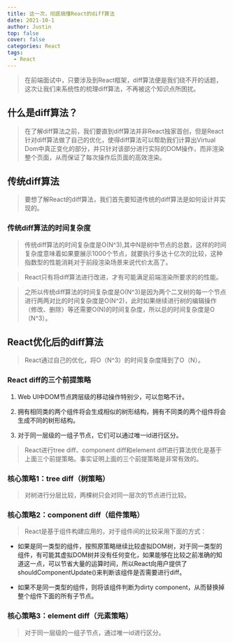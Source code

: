 ```yaml
---
title: 这一次，彻底搞懂React的diff算法
date: 2021-10-1
author: Justin
top: false
cover: false
categories: React
tags:
  - React
---
```


> 在前端面试中，只要涉及到React框架，diff算法便是我们绕不开的话题，这次让我们来系统性的梳理diff算法，不再被这个知识点所困扰。

## 什么是diff算法？

> 在了解diff算法之前，我们要直到diff算法并非React独家首创，但是React针对diff算法做了自己的优化，使得diff算法可以帮助我们计算出Virtual Dom中真正变化的部分，并只针对该部分进行实际的DOM操作，而非渲染整个页面，从而保证了每次操作后页面的高效渲染。

## 传统diff算法

> 要想了解React的diff算法，我们首先要知道传统的diff算法是如何设计并实现的。

### 传统diff算法的时间复杂度

> 传统diff算法的时间复杂度是O(N^3),其中N是树中节点的总数，这样的时间复杂度意味着如果要展示1000个节点，就要执行多达十亿次的比较，这种指数型的性能消耗对于前段渲染场景来说代价太高了。

> React只有将diff算法进行改进，才有可能满足前端渲染所要求的的性能。

> 之所以传统diff算法的时间复杂度是O(N^3)是因为两个二叉树的每一个节点进行两两对比的时间复杂度是O(N^2)，此时如果继续进行树的编辑操作（修改、删除）等还需要O(N)的时间复杂度，所以总的时间复杂度是O（N^3）。

## React优化后的diff算法

> React通过自己的优化，将O（N^3）的时间复杂度降到了O（N）。

### React diff的三个前提策略

1.  Web UI中DOM节点跨层级的移动操作特别少，可以忽略不计。

2.  拥有相同类的两个组件将会生成相似的树形结构，拥有不同类的两个组件将会生成不同的树形结构。

3.  对于同一层级的一组子节点，它们可以通过唯一id进行区分。

> React进行tree diff、component diff和element diff进行算法优化是基于上面三个前提策略。事实证明上面的三个前提策略是非常有效的。

### 核心策略1：tree diff（树策略）

> 对树进行分层比较，两棵树只会对同一层次的节点进行比较。

### 核心策略2：component diff（组件策略）

> React是基于组件构建应用的，对于组件间的比较采用下面的方式：

*   如果是同一类型的组件，按照原策略继续比较虚拟DOM树，对于同一类型的组件，有可能其虚拟DOM树并没有任何变化，如果能够在比较之前准确的知道这一点，可以节省大量的运算时间，所以React向用户提供了shouldComponentUpdate()来判断该组件是否需要进行diff。

*   如果不是同一类型的组件，则将该组件判断为dirty component，从而替换掉整个组件下面的所有子节点。

### 核心策略3：element diff（元素策略）

> 对于同一层级的一组子节点，通过唯一id进行区分。
